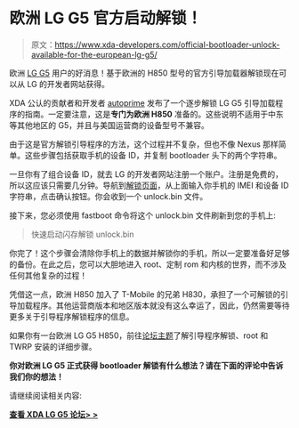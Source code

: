 # 欧洲 LG G5 官方启动解锁！

> 原文：<https://www.xda-developers.com/official-bootloader-unlock-available-for-the-european-lg-g5/>

欧洲 [LG G5](http://forum.xda-developers.com/lg-g5) 用户的好消息！基于欧洲的 H850 型号的官方引导加载器解锁现在可以从 LG 的开发者网站获得。

XDA 公认的贡献者和开发者 [autoprime](http://forum.xda-developers.com/member.php?u=2684188) 发布了一个逐步解锁 LG G5 引导加载程序的指南。一定要注意，这是**专门为欧洲 H850** 准备的。这些说明不适用于中东等其他地区的 G5，并且与美国运营商的设备型号不兼容。

由于这是官方解锁引导程序的方法，这个过程并不复杂，但也不像 Nexus 那样简单。这些步骤包括获取手机的设备 ID，并复制 bootloader 头下的两个字符串。

一旦你有了组合设备 ID，就去 LG 的开发者网站注册一个账户。注册是免费的，所以这应该只需要几分钟。导航到[解锁页面](http://developer.lge.com/resource/mobile/IssueDeviceInfo.dev)，从上面输入你手机的 IMEI 和设备 ID 字符串，点击确认按钮。你会收到一个 unlock.bin 文件。

接下来，您必须使用 fastboot 命令将这个 unlock.bin 文件刷新到您的手机上:

> 快速启动闪存解锁 unlock.bin

你完了！这个步骤会清除你手机上的数据并解锁你的手机，所以一定要准备好足够的备份。在此之后，您可以大胆地进入 root、定制 rom 和内核的世界，而不涉及任何其他复杂的过程！

凭借这一点，欧洲 H850 加入了 T-Mobile 的兄弟 H830，承担了一个可解锁的引导加载程序。其他运营商版本和地区版本就没有这么幸运了，因此，仍然需要等待更多关于引导程序解锁程序的信息。

如果你有一台欧洲 LG G5 H850，前往[论坛主题](http://forum.xda-developers.com/lg-g5/development/official-european-lg-g5-h850-bootloader-t3363040)了解引导程序解锁、root 和 TWRP 安装的详细步骤。

**你对欧洲 LG G5 正式获得 bootloader 解锁有什么想法？请在下面的评论中告诉我们你的想法！**

请继续阅读相关内容:

[**查看 XDA LG G5 论坛> >**](http://forum.xda-developers.com/lg-g5)